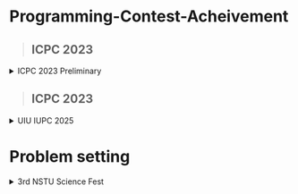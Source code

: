 # Programming-Contest-Acheivement
>## ICPC 2023
<details markdown = "1"><summary>ICPC 2023 Preliminary</summary>
  Team Name : NSTU_Aces 0.3
  
  Rank : 60th amoung 2400+ teams
  
  Standings: https://bapsoj.org/contests/icpc-preliminary-dhaka-2023/standings?fbclid=IwAR0vWQIL3ImTrO-m2Ruu1Nglf08vGOSa10qOzpA8myA2X8M0zbUNkVi08KI
  
</details>

>## ICPC 2023
<details markdown = "1"><summary>UIU IUPC 2025</summary>
  Team Name : Rotten_Tomato
  
  Rank : 57th
  
  Standings: https://bapsoj.org/contests/uiu-inter-university-programming-contest-2025/standings
  
</details>

# Problem setting
<details markdown = "1"><summary>3rd NSTU Science Fest</summary>
Link: https://www.hackerrank.com/3rd-nstu-science-fest-programming-contest-2025
  
My problem: C,D,H
</details>


